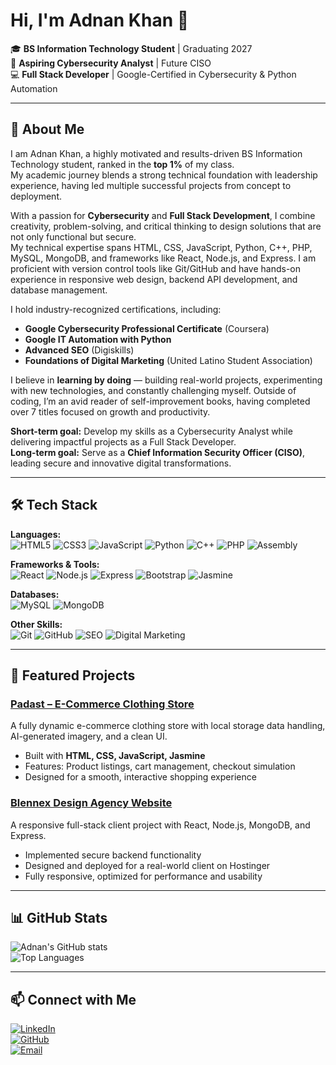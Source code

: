 # Hi, I'm Adnan Khan 👋

🎓 **BS Information Technology Student** | Graduating 2027  
🔐 **Aspiring Cybersecurity Analyst** | Future CISO  
💻 **Full Stack Developer** | Google-Certified in Cybersecurity & Python Automation  

---

## 🚀 About Me
I am Adnan Khan, a highly motivated and results-driven BS Information Technology student, ranked in the **top 1%** of my class.  
My academic journey blends a strong technical foundation with leadership experience, having led multiple successful projects from concept to deployment.

With a passion for **Cybersecurity** and **Full Stack Development**, I combine creativity, problem-solving, and critical thinking to design solutions that are not only functional but secure.  
My technical expertise spans HTML, CSS, JavaScript, Python, C++, PHP, MySQL, MongoDB, and frameworks like React, Node.js, and Express. I am proficient with version control tools like Git/GitHub and have hands-on experience in responsive web design, backend API development, and database management.

I hold industry-recognized certifications, including:
- **Google Cybersecurity Professional Certificate** (Coursera)  
- **Google IT Automation with Python**  
- **Advanced SEO** (Digiskills)  
- **Foundations of Digital Marketing** (United Latino Student Association)  

I believe in **learning by doing** — building real-world projects, experimenting with new technologies, and constantly challenging myself. Outside of coding, I’m an avid reader of self-improvement books, having completed over 7 titles focused on growth and productivity.

**Short-term goal:** Develop my skills as a Cybersecurity Analyst while delivering impactful projects as a Full Stack Developer.  
**Long-term goal:** Serve as a **Chief Information Security Officer (CISO)**, leading secure and innovative digital transformations.

---

## 🛠 Tech Stack
**Languages:**  
![HTML5](https://img.shields.io/badge/HTML5-orange?style=flat&logo=html5) ![CSS3](https://img.shields.io/badge/CSS3-blue?style=flat&logo=css3) ![JavaScript](https://img.shields.io/badge/JavaScript-yellow?style=flat&logo=javascript) ![Python](https://img.shields.io/badge/Python-blue?style=flat&logo=python) ![C++](https://img.shields.io/badge/C++-blue?style=flat&logo=cplusplus) ![PHP](https://img.shields.io/badge/PHP-purple?style=flat&logo=php) ![Assembly](https://img.shields.io/badge/Assembly-grey?style=flat)

**Frameworks & Tools:**  
![React](https://img.shields.io/badge/React-blue?style=flat&logo=react) ![Node.js](https://img.shields.io/badge/Node.js-green?style=flat&logo=node.js) ![Express](https://img.shields.io/badge/Express-grey?style=flat&logo=express) ![Bootstrap](https://img.shields.io/badge/Bootstrap-purple?style=flat&logo=bootstrap) ![Jasmine](https://img.shields.io/badge/Jasmine-8A4182?style=flat&logo=jasmine)  

**Databases:**  
![MySQL](https://img.shields.io/badge/MySQL-blue?style=flat&logo=mysql) ![MongoDB](https://img.shields.io/badge/MongoDB-green?style=flat&logo=mongodb)  

**Other Skills:**  
![Git](https://img.shields.io/badge/Git-red?style=flat&logo=git) ![GitHub](https://img.shields.io/badge/GitHub-black?style=flat&logo=github) ![SEO](https://img.shields.io/badge/SEO-339933?style=flat) ![Digital Marketing](https://img.shields.io/badge/Digital%20Marketing-blue?style=flat)  

---

## 📌 Featured Projects
### [Padast – E-Commerce Clothing Store](#)
A fully dynamic e-commerce clothing store with local storage data handling, AI-generated imagery, and a clean UI.  
- Built with **HTML, CSS, JavaScript, Jasmine**  
- Features: Product listings, cart management, checkout simulation  
- Designed for a smooth, interactive shopping experience  

### [Blennex Design Agency Website](#)
A responsive full-stack client project with React, Node.js, MongoDB, and Express.  
- Implemented secure backend functionality  
- Designed and deployed for a real-world client on Hostinger  
- Fully responsive, optimized for performance and usability  

---

## 📊 GitHub Stats
![Adnan's GitHub stats](https://github-readme-stats.vercel.app/api?username=AdnankDev&show_icons=true&theme=radical)  
![Top Languages](https://github-readme-stats.vercel.app/api/top-langs/?username=AdnankDev&layout=compact&theme=radical)  

---

## 📫 Connect with Me
[![LinkedIn](https://img.shields.io/badge/LinkedIn-Connect-blue?logo=linkedin)](https://www.linkedin.com/in/adnanktech/)  
[![GitHub](https://img.shields.io/badge/GitHub-Profile-black?logo=github)](https://github.com/AdnankDev)  
[![Email](https://img.shields.io/badge/Email-Contact%20Me-red?logo=gmail)](mailto:YOUR@EMAIL.COM)  
